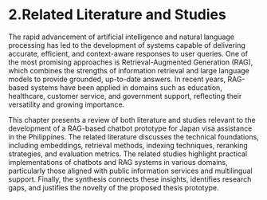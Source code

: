 # 2.Related Literature and Studies

The rapid advancement of artificial intelligence and natural language processing has led to the development of systems capable of delivering accurate, efficient, and context-aware responses to user queries. One of the most promising approaches is Retrieval-Augmented Generation (RAG), which combines the strengths of information retrieval and large language models to provide grounded, up-to-date answers. In recent years, RAG-based systems have been applied in domains such as education, healthcare, customer service, and government support, reflecting their versatility and growing importance.

This chapter presents a review of both literature and studies relevant to the development of a RAG-based chatbot prototype for Japan visa assistance in the Philippines. The related literature discusses the technical foundations, including embeddings, retrieval methods, indexing techniques, reranking strategies, and evaluation metrics. The related studies highlight practical implementations of chatbots and RAG systems in various domains, particularly those aligned with public information services and multilingual support. Finally, the synthesis connects these insights, identifies research gaps, and justifies the novelty of the proposed thesis prototype.